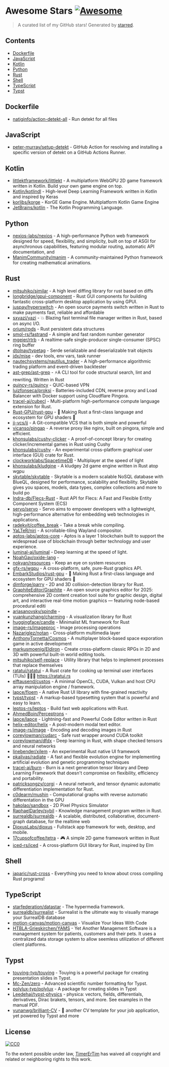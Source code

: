 <!--lint disable awesome-contributing awesome-license awesome-list-item match-punctuation no-repeat-punctuation no-undefined-references awesome-spell-check-->
# Awesome Stars [![Awesome](https://awesome.re/badge.svg)](https://github.com/sindresorhus/awesome)

> A curated list of my GitHub stars! Generated by [starred](https://github.com/maguowei/starred).

## Contents

- [Dockerfile](#dockerfile)
- [JavaScript](#javascript)
- [Kotlin](#kotlin)
- [Python](#python)
- [Rust](#rust)
- [Shell](#shell)
- [TypeScript](#typescript)
- [Typst](#typst)

## Dockerfile 

- [natiginfo/action-detekt-all](https://github.com/natiginfo/action-detekt-all) - Run detekt for all files

## JavaScript 

- [peter-murray/setup-detekt](https://github.com/peter-murray/setup-detekt) - GitHub Action for resolving and installing a specific version of detekt on a GitHub Actions Runner.

## Kotlin 

- [littlektframework/littlekt](https://github.com/littlektframework/littlekt) - A multiplatform WebGPU 2D game framework written in Kotlin. Build your own game engine on top.
- [Kotlin/kotlindl](https://github.com/Kotlin/kotlindl) - High-level Deep Learning Framework written in Kotlin and inspired by Keras
- [korlibs/korge](https://github.com/korlibs/korge) - KorGE Game Engine. Multiplatform Kotlin Game Engine
- [JetBrains/kotlin](https://github.com/JetBrains/kotlin) - The Kotlin Programming Language.

## Python 

- [nexios-labs/nexios](https://github.com/nexios-labs/nexios) - A high-performance Python web framework designed for speed, flexibility, and simplicity, built on top of ASGI for asynchronous capabilities, featuring modular routing, automatic API documentation, and
- [ManimCommunity/manim](https://github.com/ManimCommunity/manim) - A community-maintained Python framework for creating mathematical animations.

## Rust 

- [mitsuhiko/similar](https://github.com/mitsuhiko/similar) - A high level diffing library for rust based on diffs
- [longbridge/gpui-component](https://github.com/longbridge/gpui-component) - Rust GUI components for building fantastic cross-platform desktop application by using GPUI.
- [juspay/hyperswitch](https://github.com/juspay/hyperswitch) - An open source payments switch written in Rust to make payments fast, reliable and affordable
- [sxyazi/yazi](https://github.com/sxyazi/yazi) - 💥 Blazing fast terminal file manager written in Rust, based on async I/O.
- [orium/rpds](https://github.com/orium/rpds) - Rust persistent data structures
- [smol-rs/fastrand](https://github.com/smol-rs/fastrand) - A simple and fast random number generator
- [mgeier/rtrb](https://github.com/mgeier/rtrb) - A realtime-safe single-producer single-consumer (SPSC) ring buffer
- [dtolnay/typetag](https://github.com/dtolnay/typetag) - Serde serializable and deserializable trait objects
- [jdx/mise](https://github.com/jdx/mise) - dev tools, env vars, task runner
- [nautechsystems/nautilus_trader](https://github.com/nautechsystems/nautilus_trader) - A high-performance algorithmic trading platform and event-driven backtester
- [ast-grep/ast-grep](https://github.com/ast-grep/ast-grep) - ⚡A CLI tool for code structural search, lint and rewriting. Written in Rust
- [quincy-rs/quincy](https://github.com/quincy-rs/quincy) - QUIC-based VPN
- [luizfonseca/proksi](https://github.com/luizfonseca/proksi) - Batteries-included CDN, reverse proxy and Load Balancer with Docker support using Cloudflare Pingora.
- [tracel-ai/cubecl](https://github.com/tracel-ai/cubecl) - Multi-platform high-performance compute language extension for Rust.
- [Rust-GPU/rust-gpu](https://github.com/Rust-GPU/rust-gpu) - 🐉 Making Rust a first-class language and ecosystem for GPU shaders 🚧
- [jj-vcs/jj](https://github.com/jj-vcs/jj) - A Git-compatible VCS that is both simple and powerful
- [vicanso/pingap](https://github.com/vicanso/pingap) - A reverse proxy like nginx, built on pingora, simple and efficient.
- [khonsulabs/cushy-clicker](https://github.com/khonsulabs/cushy-clicker) - A proof-of-concept library for creating clicker/incremental games in Rust using Cushy
- [khonsulabs/cushy](https://github.com/khonsulabs/cushy) - An experimental cross-platform graphical user interface (GUI) crate for Rust.
- [clockworklabs/SpacetimeDB](https://github.com/clockworklabs/SpacetimeDB) - Multiplayer at the speed of light
- [khonsulabs/kludgine](https://github.com/khonsulabs/kludgine) - A kludgey 2d game engine written in Rust atop wgpu
- [skytable/skytable](https://github.com/skytable/skytable) - Skytable is a modern scalable NoSQL database with BlueQL, designed for performance, scalability and flexibility. Skytable gives you spaces, models, data types, complex collections and more to build po
- [Indra-db/Flecs-Rust](https://github.com/Indra-db/Flecs-Rust) - Rust API for Flecs: A Fast and Flexible Entity Component System (ECS)
- [servo/servo](https://github.com/servo/servo) - Servo aims to empower developers with a lightweight, high-performance alternative for embedding web technologies in applications.
- [radekvit/coffee_break](https://github.com/radekvit/coffee_break) - Take a break while compiling.
- [YaLTeR/niri](https://github.com/YaLTeR/niri) - A scrollable-tiling Wayland compositor.
- [aptos-labs/aptos-core](https://github.com/aptos-labs/aptos-core) - Aptos is a layer 1 blockchain built to support the widespread use of blockchain through better technology and user experience.
- [luminal-ai/luminal](https://github.com/luminal-ai/luminal) - Deep learning at the speed of light.
- [NoahGav/oxide-lang](https://github.com/NoahGav/oxide-lang) - 
- [nokyan/resources](https://github.com/nokyan/resources) - Keep an eye on system resources
- [gfx-rs/wgpu](https://github.com/gfx-rs/wgpu) - A cross-platform, safe, pure-Rust graphics API.
- [EmbarkStudios/rust-gpu](https://github.com/EmbarkStudios/rust-gpu) - 🐉 Making Rust a first-class language and ecosystem for GPU shaders 🚧
- [dimforge/parry](https://github.com/dimforge/parry) - 2D and 3D collision-detection library for Rust.
- [GraphiteEditor/Graphite](https://github.com/GraphiteEditor/Graphite) - An open source graphics editor for 2025: comprehensive 2D content creation tool suite for graphic design, digital art, and interactive real-time motion graphics — featuring node-based procedural editi
- [ariasanovsky/spindle](https://github.com/ariasanovsky/spindle) - 
- [yuankunzhang/charming](https://github.com/yuankunzhang/charming) - A visualization library for Rust
- [huggingface/candle](https://github.com/huggingface/candle) - Minimalist ML framework for Rust
- [image-rs/imageproc](https://github.com/image-rs/imageproc) - Image processing operations
- [Nazariglez/notan](https://github.com/Nazariglez/notan) - Cross-platform multimedia layer
- [AnthonyTornetta/Cosmos](https://github.com/AnthonyTornetta/Cosmos) - A multiplayer block-based space exporation game in active development
- [markusmoenig/Eldiron](https://github.com/markusmoenig/Eldiron) - Create cross-platform classic RPGs in 2D and 3D with powerful built-in world editing tools.
- [mitsuhiko/self-replace](https://github.com/mitsuhiko/self-replace) - Utility library that helps to implement processes that replace themselves
- [ratatui/ratatui](https://github.com/ratatui/ratatui) - A Rust crate for cooking up terminal user interfaces (TUIs) 👨‍🍳🐀 https://ratatui.rs
- [elftausend/custos](https://github.com/elftausend/custos) - A minimal OpenCL, CUDA, Vulkan and host CPU array manipulation engine / framework.
- [lapce/floem](https://github.com/lapce/floem) - A native Rust UI library with fine-grained reactivity
- [typst/typst](https://github.com/typst/typst) - A markup-based typesetting system that is powerful and easy to learn.
- [leptos-rs/leptos](https://github.com/leptos-rs/leptos) - Build fast web applications with Rust.
- [AhmedBoin/Perceptrons](https://github.com/AhmedBoin/Perceptrons) - 
- [lapce/lapce](https://github.com/lapce/lapce) - Lightning-fast and Powerful Code Editor written in Rust
- [helix-editor/helix](https://github.com/helix-editor/helix) - A post-modern modal text editor.
- [image-rs/image](https://github.com/image-rs/image) - Encoding and decoding images in Rust
- [coreylowman/cudarc](https://github.com/coreylowman/cudarc) - Safe rust wrapper around CUDA toolkit
- [coreylowman/dfdx](https://github.com/coreylowman/dfdx) - Deep learning in Rust, with shape checked tensors and neural networks
- [linebender/xilem](https://github.com/linebender/xilem) - An experimental Rust native UI framework
- [pkalivas/radiate](https://github.com/pkalivas/radiate) - A fast and flexible evolution engine for implementing artificial evolution and genetic programming techniques
- [tracel-ai/burn](https://github.com/tracel-ai/burn) - Burn is a next generation tensor library and Deep Learning Framework that doesn't compromise on flexibility, efficiency and portability.
- [patricksongzy/corgi](https://github.com/patricksongzy/corgi) - A neural network, and tensor dynamic automatic differentiation implementation for Rust.
- [c0dearm/mushin](https://github.com/c0dearm/mushin) - Computational graphs with reverse automatic differentation in the GPU
- [hakolao/sandbox](https://github.com/hakolao/sandbox) - 2D Pixel Physics Simulator
- [RaphaelDarley/sybil](https://github.com/RaphaelDarley/sybil) - Knowledge management program written in Rust.
- [surrealdb/surrealdb](https://github.com/surrealdb/surrealdb) - A scalable, distributed, collaborative, document-graph database, for the realtime web
- [DioxusLabs/dioxus](https://github.com/DioxusLabs/dioxus) - Fullstack app framework for web, desktop, and mobile.
- [17cupsofcoffee/tetra](https://github.com/17cupsofcoffee/tetra) - 🎮 A simple 2D game framework written in Rust
- [iced-rs/iced](https://github.com/iced-rs/iced) - A cross-platform GUI library for Rust, inspired by Elm

## Shell 

- [japaric/rust-cross](https://github.com/japaric/rust-cross) - Everything you need to know about cross compiling Rust programs!

## TypeScript 

- [starfederation/datastar](https://github.com/starfederation/datastar) - The hypermedia framework.
- [surrealdb/surrealist](https://github.com/surrealdb/surrealist) - Surrealist is the ultimate way to visually manage your SurrealDB database
- [motion-canvas/motion-canvas](https://github.com/motion-canvas/motion-canvas) - Visualize Your Ideas With Code
- [HTBLA-Grieskirchen/YAMS](https://github.com/HTBLA-Grieskirchen/YAMS) - Yet Another Management Software is a management system for patients, customers and their pets. It uses a centralized data storage system to allow seemless utilization of different client platforms.

## Typst 

- [touying-typ/touying](https://github.com/touying-typ/touying) - Touying is a powerful package for creating presentation slides in Typst.
- [Mc-Zen/zero](https://github.com/Mc-Zen/zero) - Advanced scientific number formatting for Typst.
- [polylux-typ/polylux](https://github.com/polylux-typ/polylux) - A package for creating slides in Typst
- [Leedehai/typst-physics](https://github.com/Leedehai/typst-physics) - physica: vectors, fields, differentials, derivatives, Dirac brakets, tensors, and more. See examples in the manual PDF.
- [yunanwg/brilliant-CV](https://github.com/yunanwg/brilliant-CV) - 💼 another CV template for your job application, yet powered by Typst and more


## License

[![CC0](http://mirrors.creativecommons.org/presskit/buttons/88x31/svg/cc-zero.svg)](https://creativecommons.org/publicdomain/zero/1.0/)

To the extent possible under law, [TimerErTim](https://github.com/TimerErTim) has waived all copyright and related or neighboring rights to this work.

